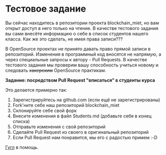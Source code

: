 # Тестовое задание

Вы сейчас находитесь в репозитории проекта blockchain_miet, но вам открыт доступ в него только на чтение. В качестве тестового
задания вы сами внесёте информацию о себе в список студентов нашего класса. Как же это сделать, не имея права записи???


В OpenSource проектах не принято давать право прямой записи в репозиторий. Изменения в программный код вносятся не напрямую, 
а через специальные запросы к автору - Pull Requests. В качестве тестового задания мы проверим вашу способность учиться новому 
и следовать ~~хакерским~~ OpenSource практикам.

**Задание: посредством Pull Request "вписаться" в студенты курса**

Это делается примерно так:
1. Зарегистрируйтесь на github.com (если ещё не зарегистрированы)
2. Fork'ните себе наш репозиторий blockchain_miet
3. Склонируйте себе свой форк
3. Внесите изменения в файл Students.md (добавьте себя в конец списка)
4. Отправьте изменения с свой репозиторий
5. Сделайте Pull Request из своего в оригинальный репозиторий
6. Если Pull Request нам понравится, мы его с радостью примем :-D

[Гугл](https://www.google.ru) в помощь.

